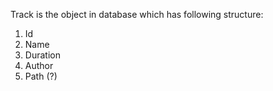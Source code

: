 Track is the object in database which has following structure:
1. Id
2. Name
3. Duration
4. Author
5. Path (?)